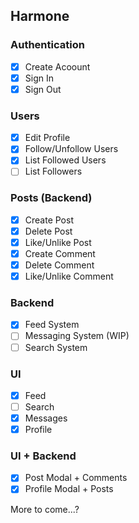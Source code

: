 ## Harmone

### Authentication
- [x] Create Acoount
- [x] Sign In
- [x] Sign Out

### Users
- [x] Edit Profile
- [x] Follow/Unfollow Users
- [x] List Followed Users
- [ ] List Followers

### Posts (Backend)
- [x] Create Post
- [x] Delete Post
- [x] Like/Unlike Post
- [x] Create Comment
- [x] Delete Comment
- [x] Like/Unlike Comment

### Backend
- [x] Feed System
- [ ] Messaging System (WIP)
- [ ] Search System

### UI
- [x] Feed
- [ ] Search
- [X] Messages
- [x] Profile

### UI + Backend
- [x] Post Modal + Comments
- [x] Profile Modal + Posts

More to come...?